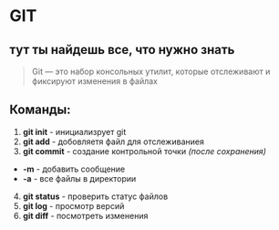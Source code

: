 # GIT #

## тут ты найдешь все, что нужно знать ##

>Git — это набор консольных утилит, которые отслеживают и фиксируют изменения в файлах

## Команды: ##
1.   **git init** - инициализрует git
2.   **git add** - добовляетя файл для отслеживаниея
3.  **git commit** - создание контрольной точки *(после сохранения)* 
* **-m** - добавить сообщение 
* **-a** - все файлы в директории
4. **git status** - проверить статус файлов
5. **git log** - просмотр версий 
6. **git diff** - посмотреть изменения 